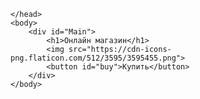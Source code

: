 <html lang="ru">
	<head>
		<meta charset="Utf-8">
		<meta name="site">
		
	</head>
	<body>
		<div id="Main">
			<h1>Онлайн магазин</h1>
			<img src="https://cdn-icons-png.flaticon.com/512/3595/3595455.png">
			<button id="buy">Купить</button>
		</div>
	</body>
</html>
